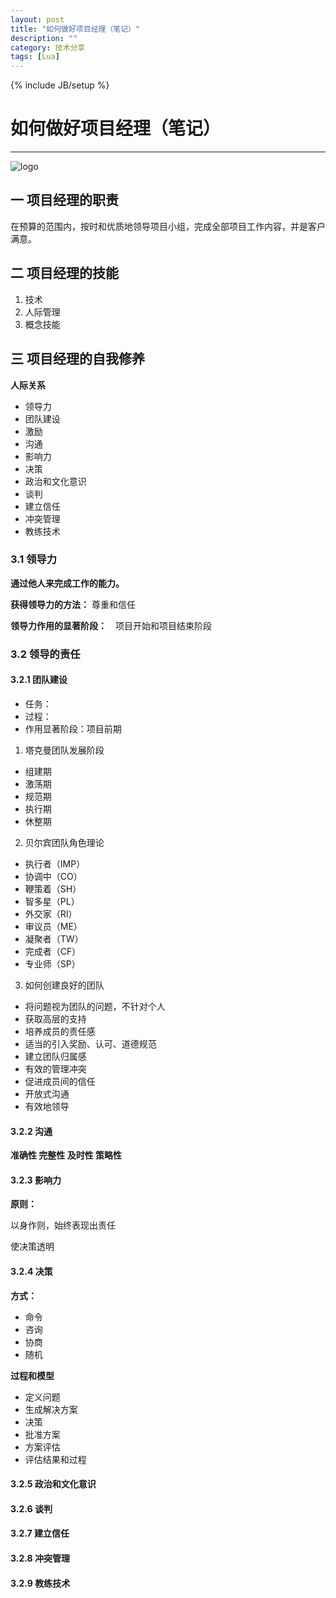 ```yaml
---
layout: post
title: "如何做好项目经理（笔记）"
description: ""
category: 技术分享
tags: [Lua]
---
```

{% include JB/setup %}
# 如何做好项目经理（笔记）
---

<!--break-->

![](http://zkl.github.io/image/logo.png "logo")

## 一 项目经理的职责

在预算的范围内，按时和优质地领导项目小组，完成全部项目工作内容，并是客户满意。

## 二 项目经理的技能

1. 技术
2. 人际管理
3. 概念技能

## 三 项目经理的自我修养

**人际关系**

- 领导力
- 团队建设
- 激励
- 沟通
- 影响力
- 决策
- 政治和文化意识
- 谈判
- 建立信任
- 冲突管理
- 教练技术

### 3.1 领导力

**通过他人来完成工作的能力。** 

**获得领导力的方法：** 尊重和信任

**领导力作用的显著阶段：**　项目开始和项目结束阶段

### 3.2 领导的责任

#### 3.2.1 团队建设

- 任务：
- 过程：
- 作用显著阶段：项目前期

1. 塔克曼团队发展阶段

 - 组建期
 - 激荡期
 - 规范期
 - 执行期
 - 休整期

2. 贝尔宾团队角色理论

 - 执行者（IMP）
 - 协调中（CO）
 - 鞭策着（SH）
 - 智多星（PL）
 - 外交家（RI）
 - 审议员（ME）
 - 凝聚者（TW）
 - 完成者（CF）
 - 专业师（SP）

3. 如何创建良好的团队

 - 将问题视为团队的问题，不针对个人
 - 获取高层的支持
 - 培养成员的责任感
 - 适当的引入奖励、认可、道德规范
 - 建立团队归属感
 - 有效的管理冲突
 - 促进成员间的信任
 - 开放式沟通
 - 有效地领导

#### 3.2.2 沟通

**准确性 完整性 及时性 策略性**

#### 3.2.3 影响力

**原则：**

以身作则，始终表现出责任

使决策透明

#### 3.2.4 决策

**方式：**

- 命令
- 咨询
- 协商
- 随机

**过程和模型**

- 定义问题
- 生成解决方案
- 决策
- 批准方案
- 方案评估
- 评估结果和过程

#### 3.2.5 政治和文化意识

#### 3.2.6 谈判

#### 3.2.7 建立信任

#### 3.2.8 冲突管理

#### 3.2.9 教练技术

